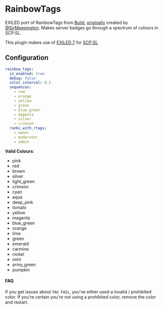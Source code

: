 # RainbowTags
EXILED port of RainbowTags from [Build](https://github.com/BuildBoy12-SL), [originally](https://github.com/sirmeepington/RainbowTag/) created by [@SirMeepington](https://github.com/sirmeepington). Makes server badges go through a spectrum of colours in SCP:SL. 

This plugin makes use of [EXILED 7](https://github.com/Exiled-Team/EXILED/releases/latest) for [SCP:SL](https://scpslgame.com/)

## Configuration

```yaml
rainbow_tags:
  is_enabled: true
  debug: false
  color_interval: 0.5
  sequences:
    - red
    - orange
    - yellow
    - green
    - blue_green
    - magenta
    - silver
    - crimson
  ranks_with_rtags:
    - owner
    - moderator
    - admin
```

**Valid Colours**:
* pink
* red
* brown
* silver
* light_green
* crimson
* cyan
* aqua
* deep_pink
* tomato
* yellow
* magenta
* blue_green
* orange
* lime
* green
* emerald
* carmine
* nickel
* mint
* army_green
* pumpkin


#### FAQ

If you get issues about `TAG FAIL`, you've either used a invalid / prohibited color. If you're certain you're not using a prohibited color, remove the color and restart.
